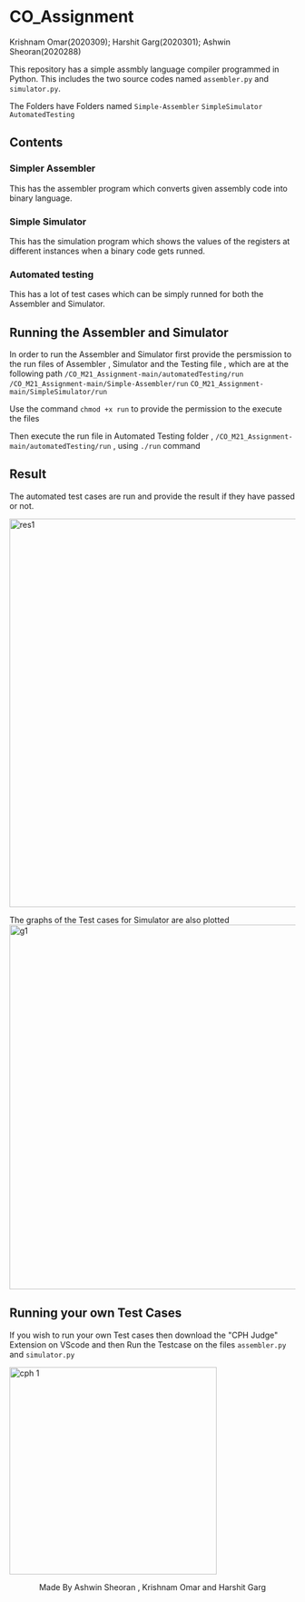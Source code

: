 # CO_Assignment
Krishnam Omar(2020309); Harshit Garg(2020301); Ashwin Sheoran(2020288)

This repository has a simple assmbly language compiler programmed in Python. 
This includes the two source codes named `assembler.py` and `simulator.py`.

The Folders have Folders named `Simple-Assembler` `SimpleSimulator` `AutomatedTesting`

## Contents

### Simpler Assembler
This has the assembler program which converts given assembly code into binary language.

### Simple Simulator
This has the simulation program which shows the values of the registers at different instances when a binary code gets runned.

### Automated testing
This has a lot of test cases which can be simply runned for both the Assembler and Simulator. 

## Running the Assembler and Simulator
In order to run the Assembler and Simulator first provide the persmission to the run files of Assembler , Simulator and the Testing file , which are at the following path
`/CO_M21_Assignment-main/automatedTesting/run`
`/CO_M21_Assignment-main/Simple-Assembler/run`
`CO_M21_Assignment-main/SimpleSimulator/run`

Use the command  `chmod +x run` to provide the permission to the execute the files

Then execute the run file in Automated Testing folder , `/CO_M21_Assignment-main/automatedTesting/run` , using `./run` command

## Result 
The automated test cases are run and provide the result if they have passed or not.


<img width="684" alt="res1" src="https://user-images.githubusercontent.com/88393756/149878052-4030b288-b724-49a5-9bde-62cacfd547d9.png">


The graphs of the Test cases for Simulator are also plotted
<img width="642" alt="g1" src="https://user-images.githubusercontent.com/88393756/149878120-2807a2a4-2720-4843-81b4-52c2cf80b0c3.png">

## Running your own Test Cases
If you wish to run your own Test cases then download the "CPH Judge" Extension on VScode and then Run the Testcase on the files 
`assembler.py` and `simulator.py`

<img width="365" alt="cph 1" src="https://user-images.githubusercontent.com/88393756/149878654-22cda235-3a7c-4f5e-8310-f415efb55244.png">

<p align="center">
  Made By Ashwin Sheoran , Krishnam Omar and Harshit Garg
